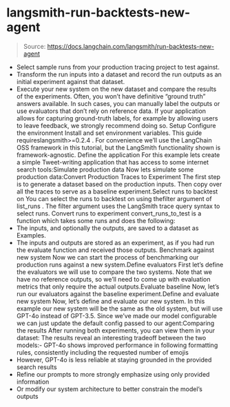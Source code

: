 # langsmith-run-backtests-new-agent

> Source: https://docs.langchain.com/langsmith/run-backtests-new-agent

- Select sample runs from your production tracing project to test against.
- Transform the run inputs into a dataset and record the run outputs as an initial experiment against that dataset.
- Execute your new system on the new dataset and compare the results of the experiments.
Often, you won’t have definitive “ground truth” answers available. In such cases, you can manually label the outputs or use evaluators that don’t rely on reference data. If your application allows for capturing ground-truth labels, for example by allowing users to leave feedback, we strongly recommend doing so.
Setup
Configure the environment
Install and set environment variables. This guide requireslangsmith>=0.2.4
.
For convenience we’ll use the LangChain OSS framework in this tutorial, but the LangSmith functionality shown is framework-agnostic.
Define the application
For this example lets create a simple Tweet-writing application that has access to some internet search tools:Simulate production data
Now lets simulate some production data:Convert Production Traces to Experiment
The first step is to generate a dataset based on the production inputs. Then copy over all the traces to serve as a baseline experiment.Select runs to backtest on
You can select the runs to backtest on using thefilter
argument of list_runs
. The filter
argument uses the LangSmith trace query syntax to select runs.
Convert runs to experiment
convert_runs_to_test
is a function which takes some runs and does the following:
- The inputs, and optionally the outputs, are saved to a dataset as Examples.
- The inputs and outputs are stored as an experiment, as if you had run the
evaluate
function and received those outputs.
Benchmark against new system
Now we can start the process of benchmarking our production runs against a new system.Define evaluators
First let’s define the evaluators we will use to compare the two systems. Note that we have no reference outputs, so we’ll need to come up with evaluation metrics that only require the actual outputs.Evaluate baseline
Now, let’s run our evaluators against the baseline experiment.Define and evaluate new system
Now, let’s define and evaluate our new system. In this example our new system will be the same as the old system, but will use GPT-4o instead of GPT-3.5. Since we’ve made our model configurable we can just update the default config passed to our agent:Comparing the results
After running both experiments, you can view them in your dataset: The results reveal an interesting tradeoff between the two models:- GPT-4o shows improved performance in following formatting rules, consistently including the requested number of emojis
- However, GPT-4o is less reliable at staying grounded in the provided search results
- Refine our prompts to more strongly emphasize using only provided information
- Or modify our system architecture to better constrain the model’s outputs